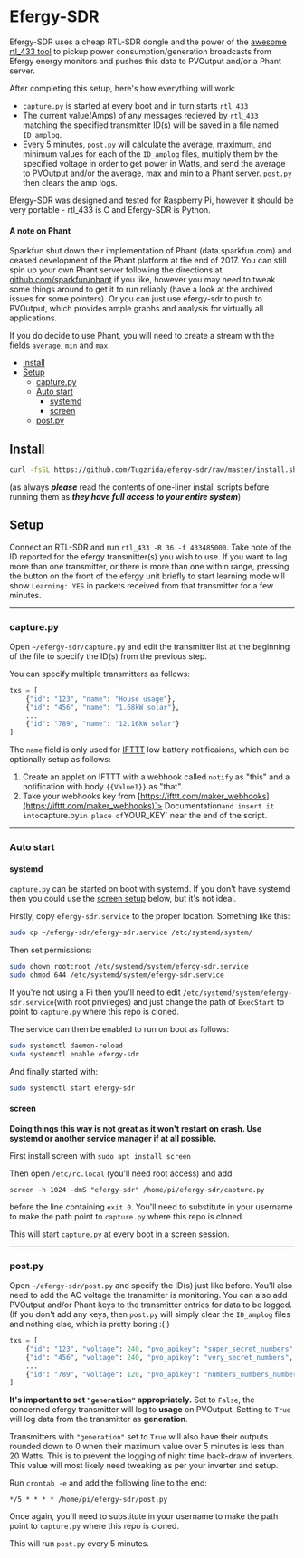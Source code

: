 # Efergy-SDR

Efergy-SDR uses a cheap RTL-SDR dongle and the power of the [awesome rtl_433 tool](https://github.com/merbanan/rtl_433) to pickup power consumption/generation broadcasts from Efergy energy monitors and pushes this data to PVOutput and/or a Phant server.

After completing this setup, here's how everything will work:

* `capture.py` is started at every boot and in turn starts `rtl_433`
* The current value(Amps) of any messages recieved by `rtl_433` matching the specified transmitter ID(s) will be saved in a file named `ID_amplog`.
* Every 5 minutes, `post.py` will calculate the average, maximum, and minimum values for each of the `ID_amplog` files, multiply them by the specified voltage in order to get power in Watts, and send the average to PVOutput and/or the average, max and min to a Phant server. `post.py` then clears the amp logs.

Efergy-SDR was designed and tested for Raspberry Pi, however it should be very portable - rtl_433 is C and Efergy-SDR is Python.

#### A note on Phant
Sparkfun shut down their implementation of Phant (data.sparkfun.com) and ceased development of the Phant platform at the end of 2017. You can still spin up your own Phant server following the directions at [github.com/sparkfun/phant](https://github.com/sparkfun/phant) if you like, however you may need to tweak some things around to get it to run reliably (have a look at the archived issues for some pointers). Or you can just use efergy-sdr to push to PVOutput, which provides ample graphs and analysis for virtually all applications.

If you do decide to use Phant, you will need to create a stream with the fields `average`, `min` and `max`.

* [Install](#install)
* [Setup](#setup)
  * [capture.py](#capturepy)
  * [Auto start](#auto-start)
    * [systemd](#systemd)
    * [screen](#screen)
  * [post.py](#postpy)

## Install
```bash
curl -fsSL https://github.com/Tugzrida/efergy-sdr/raw/master/install.sh | bash
```
(as always ***please*** read the contents of one-liner install scripts before running them as ***they have full access to your entire system***)

## Setup
Connect an RTL-SDR and run `rtl_433 -R 36 -f 433485000`. Take note of the ID reported for the efergy transmitter(s) you wish to use. If you want to log more than one transmitter, or there is more than one within range, pressing the button on the front of the efergy unit briefly to start learning mode will show `Learning: YES` in packets received from that transmitter for a few minutes.

---
### capture.py
Open `~/efergy-sdr/capture.py` and edit the transmitter list at the beginning of the file to specify the ID(s) from the previous step.

You can specify multiple transmitters as follows:
```python
txs = [
    {"id": "123", "name": "House usage"},
    {"id": "456", "name": "1.68kW solar"},
    ...
    {"id": "789", "name": "12.16kW solar"}
]
```

The `name` field is only used for [IFTTT](https://ifttt.com) low battery notificaions, which can be optionally setup as follows:

1. Create an applet on IFTTT with a webhook called `notify` as "this" and a notification with body `{{Value1}}` as "that".
2. Take your webhooks key from [https://ifttt.com/maker_webhooks](https://ifttt.com/maker_webhooks)`> Documentation` and insert it into `capture.py` in place of `YOUR_KEY` near the end of the script.

---
### Auto start
#### systemd
`capture.py` can be started on boot with systemd. If you don't have systemd then you could use the [screen setup](#screen) below, but it's not ideal.

Firstly, copy `efergy-sdr.service` to the proper location. Something like this:
```bash
sudo cp ~/efergy-sdr/efergy-sdr.service /etc/systemd/system/
```

Then set permissions:
```bash
sudo chown root:root /etc/systemd/system/efergy-sdr.service
sudo chmod 644 /etc/systemd/system/efergy-sdr.service
```

If you're not using a Pi then you'll need to edit `/etc/systemd/system/efergy-sdr.service`(with root privileges) and just change the path of `ExecStart` to point to `capture.py` where this repo is cloned.

The service can then be enabled to run on boot as follows:
```bash
sudo systemctl daemon-reload
sudo systemctl enable efergy-sdr
```

And finally started with:
```bash
sudo systemctl start efergy-sdr
```

#### screen

**Doing things this way is not great as it won't restart on crash. Use systemd or another service manager if at all possible.**

First install screen with `sudo apt install screen`

Then open `/etc/rc.local` (you'll need root access) and add
```
screen -h 1024 -dmS "efergy-sdr" /home/pi/efergy-sdr/capture.py
```
before the line containing `exit 0`. You'll need to substitute in your username to make the path point to `capture.py` where this repo is cloned.

This will start `capture.py` at every boot in a screen session.

---
### post.py
Open `~/efergy-sdr/post.py` and specify the ID(s) just like before. You'll also need to add the AC voltage the transmitter is monitoring. You can also add PVOutput and/or Phant keys to the transmitter entries for data to be logged. (If you don't add any keys, then `post.py` will simply clear the `ID_amplog` files and nothing else, which is pretty boring :( )

```python
txs = [
    {"id": "123", "voltage": 240, "pvo_apikey": "super_secret_numbers", "pvo_sysid": "12345", "generation": False, "phant_public": "itsasecret", "phant_private": "shhhhhh"},
    {"id": "456", "voltage": 240, "pvo_apikey": "very_secret_numbers", "pvo_sysid": "67890", "generation": False, "phant_public": "donttellanyone", "phant_private": "my_dogs_name"},
    ...
    {"id": "789", "voltage": 120, "pvo_apikey": "numbers_numbers_numbers", "pvo_sysid": "54321", "generation": True, "phant_public": "verysecret", "phant_private": "secretsauce"}
]
```

**It's important to set `"generation"` appropriately.** Set to `False`, the concerned efergy transmitter will log to **usage** on PVOutput. Setting to `True` will log data from the transmitter as **generation**.

Transmitters with `"generation"` set to `True` will also have their outputs rounded down to 0 when their maximum value over 5 minutes is less than 20 Watts. This is to prevent the logging of night time back-draw of inverters. This value will most likely need tweaking as per your inverter and setup.

Run `crontab -e` and add the following line to the end:
```
*/5 * * * * /home/pi/efergy-sdr/post.py
```
Once again, you'll need to substitute in your username to make the path point to `capture.py` where this repo is cloned.

This will run `post.py` every 5 minutes.
